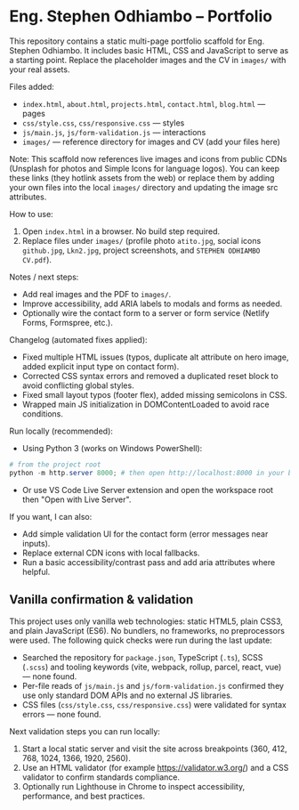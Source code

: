 # Eng. Stephen Odhiambo – Portfolio

This repository contains a static multi-page portfolio scaffold for Eng. Stephen Odhiambo. It includes basic HTML, CSS and JavaScript to serve as a starting point. Replace the placeholder images and the CV in `images/` with your real assets.

Files added:

- `index.html`, `about.html`, `projects.html`, `contact.html`, `blog.html` — pages
- `css/style.css`, `css/responsive.css` — styles
- `js/main.js`, `js/form-validation.js` — interactions
- `images/` — reference directory for images and CV (add your files here)

Note: This scaffold now references live images and icons from public CDNs (Unsplash for photos and Simple Icons for language logos). You can keep these links (they hotlink assets from the web) or replace them by adding your own files into the local `images/` directory and updating the image src attributes.

How to use:

1. Open `index.html` in a browser. No build step required.
2. Replace files under `images/` (profile photo `atito.jpg`, social icons `github.jpg`, `Lkn2.jpg`, project screenshots, and `STEPHEN ODHIAMBO CV.pdf`).

Notes / next steps:

- Add real images and the PDF to `images/`.
- Improve accessibility, add ARIA labels to modals and forms as needed.
- Optionally wire the contact form to a server or form service (Netlify Forms, Formspree, etc.).

Changelog (automated fixes applied):

- Fixed multiple HTML issues (typos, duplicate alt attribute on hero image, added explicit input type on contact form).
- Corrected CSS syntax errors and removed a duplicated reset block to avoid conflicting global styles.
- Fixed small layout typos (footer flex), added missing semicolons in CSS.
- Wrapped main JS initialization in DOMContentLoaded to avoid race conditions.

Run locally (recommended):

- Using Python 3 (works on Windows PowerShell):

```powershell
# from the project root
python -m http.server 8000; # then open http://localhost:8000 in your browser
```

- Or use VS Code Live Server extension and open the workspace root then "Open with Live Server".

If you want, I can also:

- Add simple validation UI for the contact form (error messages near inputs).
- Replace external CDN icons with local fallbacks.
- Run a basic accessibility/contrast pass and add aria attributes where helpful.

Vanilla confirmation & validation
---------------------------------

This project uses only vanilla web technologies: static HTML5, plain CSS3, and plain JavaScript (ES6). No bundlers, no frameworks, no preprocessors were used. The following quick checks were run during the last update:

- Searched the repository for `package.json`, TypeScript (`.ts`), SCSS (`.scss`) and tooling keywords (vite, webpack, rollup, parcel, react, vue) — none found.
- Per-file reads of `js/main.js` and `js/form-validation.js` confirmed they use only standard DOM APIs and no external JS libraries.
- CSS files (`css/style.css`, `css/responsive.css`) were validated for syntax errors — none found.

Next validation steps you can run locally:

1. Start a local static server and visit the site across breakpoints (360, 412, 768, 1024, 1366, 1920, 2560).
2. Use an HTML validator (for example https://validator.w3.org/) and a CSS validator to confirm standards compliance.
3. Optionally run Lighthouse in Chrome to inspect accessibility, performance, and best practices.


